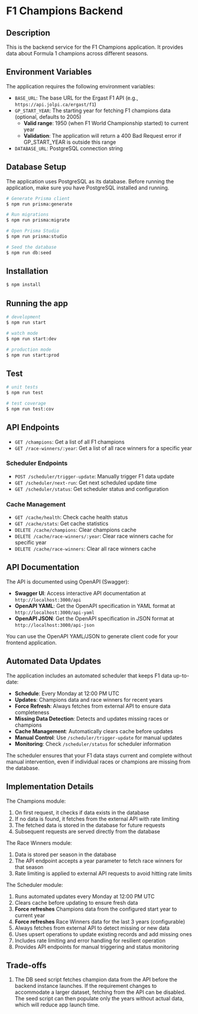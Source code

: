 # F1 Champions Backend

## Description

This is the backend service for the F1 Champions application. It provides data about Formula 1 champions across different seasons.

## Environment Variables

The application requires the following environment variables:

- `BASE_URL`: The base URL for the Ergast F1 API (e.g., `https://api.jolpi.ca/ergast/f1`)
- `GP_START_YEAR`: The starting year for fetching F1 champions data (optional, defaults to 2005)
  - **Valid range**: 1950 (when F1 World Championship started) to current year
  - **Validation**: The application will return a 400 Bad Request error if GP_START_YEAR is outside this range
- `DATABASE_URL`: PostgreSQL connection string

## Database Setup

The application uses PostgreSQL as its database. Before running the application, make sure you have PostgreSQL installed and running.

```bash
# Generate Prisma client
$ npm run prisma:generate

# Run migrations
$ npm run prisma:migrate

# Open Prisma Studio
$ npm run prisma:studio

# Seed the database
$ npm run db:seed
```

## Installation

```bash
$ npm install
```

## Running the app

```bash
# development
$ npm run start

# watch mode
$ npm run start:dev

# production mode
$ npm run start:prod
```

## Test

```bash
# unit tests
$ npm run test

# test coverage
$ npm run test:cov
```

## API Endpoints

- `GET /champions`: Get a list of all F1 champions
- `GET /race-winners/:year`: Get a list of all race winners for a specific year

### Scheduler Endpoints

- `POST /scheduler/trigger-update`: Manually trigger F1 data update
- `GET /scheduler/next-run`: Get next scheduled update time
- `GET /scheduler/status`: Get scheduler status and configuration

### Cache Management

- `GET /cache/health`: Check cache health status
- `GET /cache/stats`: Get cache statistics
- `DELETE /cache/champions`: Clear champions cache
- `DELETE /cache/race-winners/:year`: Clear race winners cache for specific year
- `DELETE /cache/race-winners`: Clear all race winners cache

## API Documentation

The API is documented using OpenAPI (Swagger):

- **Swagger UI**: Access interactive API documentation at `http://localhost:3000/api`
- **OpenAPI YAML**: Get the OpenAPI specification in YAML format at `http://localhost:3000/api-yaml`
- **OpenAPI JSON**: Get the OpenAPI specification in JSON format at `http://localhost:3000/api-json`

You can use the OpenAPI YAML/JSON to generate client code for your frontend application.

## Automated Data Updates

The application includes an automated scheduler that keeps F1 data up-to-date:

- **Schedule**: Every Monday at 12:00 PM UTC
- **Updates**: Champions data and race winners for recent years
- **Force Refresh**: Always fetches from external API to ensure data completeness
- **Missing Data Detection**: Detects and updates missing races or champions
- **Cache Management**: Automatically clears cache before updates
- **Manual Control**: Use `/scheduler/trigger-update` for manual updates
- **Monitoring**: Check `/scheduler/status` for scheduler information

The scheduler ensures that your F1 data stays current and complete without manual intervention, even if individual races or champions are missing from the database.

## Implementation Details

The Champions module:
1. On first request, it checks if data exists in the database
2. If no data is found, it fetches from the external API with rate limiting
3. The fetched data is stored in the database for future requests
4. Subsequent requests are served directly from the database

The Race Winners module:
1. Data is stored per season in the database
2. The API endpoint accepts a year parameter to fetch race winners for that season
3. Rate limiting is applied to external API requests to avoid hitting rate limits

The Scheduler module:
1. Runs automated updates every Monday at 12:00 PM UTC
2. Clears cache before updating to ensure fresh data
3. **Force refreshes** Champions data from the configured start year to current year
4. **Force refreshes** Race Winners data for the last 3 years (configurable)
5. Always fetches from external API to detect missing or new data
6. Uses upsert operations to update existing records and add missing ones
7. Includes rate limiting and error handling for resilient operation
8. Provides API endpoints for manual triggering and status monitoring

## Trade-offs
1. The DB seed script fetches champion data from the API before the backend instance launches. If the requirement changes to accommodate a larger dataset, fetching from the API can be disabled. The seed script can then populate only the years without actual data, which will reduce app launch time.